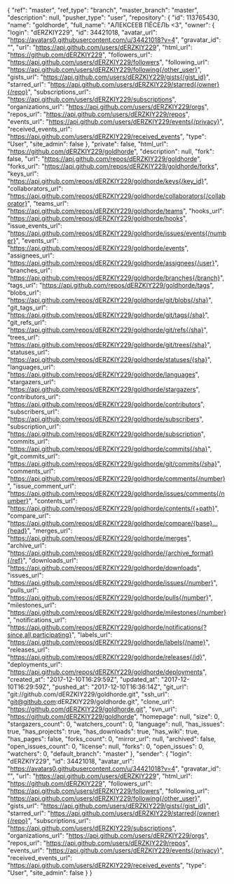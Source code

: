 {
  "ref": "master",
  "ref_type": "branch",
  "master_branch": "master",
  "description": null,
  "pusher_type": "user",
  "repository": {
    "id": 113765430,
    "name": "goldhorde",
    "full_name": "АЛЕКСЕЕВ ПЁСЕЛЬ <3",
    "owner": {
      "login": "dERZKIY229",
      "id": 34421018,
      "avatar_url": "https://avatars0.githubusercontent.com/u/34421018?v=4",
      "gravatar_id": "",
      "url": "https://api.github.com/users/dERZKIY229",
      "html_url": "https://github.com/dERZKIY229",
      "followers_url": "https://api.github.com/users/dERZKIY229/followers",
      "following_url": "https://api.github.com/users/dERZKIY229/following{/other_user}",
      "gists_url": "https://api.github.com/users/dERZKIY229/gists{/gist_id}",
      "starred_url": "https://api.github.com/users/dERZKIY229/starred{/owner}{/repo}",
      "subscriptions_url": "https://api.github.com/users/dERZKIY229/subscriptions",
      "organizations_url": "https://api.github.com/users/dERZKIY229/orgs",
      "repos_url": "https://api.github.com/users/dERZKIY229/repos",
      "events_url": "https://api.github.com/users/dERZKIY229/events{/privacy}",
      "received_events_url": "https://api.github.com/users/dERZKIY229/received_events",
      "type": "User",
      "site_admin": false
    },
    "private": false,
    "html_url": "https://github.com/dERZKIY229/goldhorde",
    "description": null,
    "fork": false,
    "url": "https://api.github.com/repos/dERZKIY229/goldhorde",
    "forks_url": "https://api.github.com/repos/dERZKIY229/goldhorde/forks",
    "keys_url": "https://api.github.com/repos/dERZKIY229/goldhorde/keys{/key_id}",
    "collaborators_url": "https://api.github.com/repos/dERZKIY229/goldhorde/collaborators{/collaborator}",
    "teams_url": "https://api.github.com/repos/dERZKIY229/goldhorde/teams",
    "hooks_url": "https://api.github.com/repos/dERZKIY229/goldhorde/hooks",
    "issue_events_url": "https://api.github.com/repos/dERZKIY229/goldhorde/issues/events{/number}",
    "events_url": "https://api.github.com/repos/dERZKIY229/goldhorde/events",
    "assignees_url": "https://api.github.com/repos/dERZKIY229/goldhorde/assignees{/user}",
    "branches_url": "https://api.github.com/repos/dERZKIY229/goldhorde/branches{/branch}",
    "tags_url": "https://api.github.com/repos/dERZKIY229/goldhorde/tags",
    "blobs_url": "https://api.github.com/repos/dERZKIY229/goldhorde/git/blobs{/sha}",
    "git_tags_url": "https://api.github.com/repos/dERZKIY229/goldhorde/git/tags{/sha}",
    "git_refs_url": "https://api.github.com/repos/dERZKIY229/goldhorde/git/refs{/sha}",
    "trees_url": "https://api.github.com/repos/dERZKIY229/goldhorde/git/trees{/sha}",
    "statuses_url": "https://api.github.com/repos/dERZKIY229/goldhorde/statuses/{sha}",
    "languages_url": "https://api.github.com/repos/dERZKIY229/goldhorde/languages",
    "stargazers_url": "https://api.github.com/repos/dERZKIY229/goldhorde/stargazers",
    "contributors_url": "https://api.github.com/repos/dERZKIY229/goldhorde/contributors",
    "subscribers_url": "https://api.github.com/repos/dERZKIY229/goldhorde/subscribers",
    "subscription_url": "https://api.github.com/repos/dERZKIY229/goldhorde/subscription",
    "commits_url": "https://api.github.com/repos/dERZKIY229/goldhorde/commits{/sha}",
    "git_commits_url": "https://api.github.com/repos/dERZKIY229/goldhorde/git/commits{/sha}",
    "comments_url": "https://api.github.com/repos/dERZKIY229/goldhorde/comments{/number}",
    "issue_comment_url": "https://api.github.com/repos/dERZKIY229/goldhorde/issues/comments{/number}",
    "contents_url": "https://api.github.com/repos/dERZKIY229/goldhorde/contents/{+path}",
    "compare_url": "https://api.github.com/repos/dERZKIY229/goldhorde/compare/{base}...{head}",
    "merges_url": "https://api.github.com/repos/dERZKIY229/goldhorde/merges",
    "archive_url": "https://api.github.com/repos/dERZKIY229/goldhorde/{archive_format}{/ref}",
    "downloads_url": "https://api.github.com/repos/dERZKIY229/goldhorde/downloads",
    "issues_url": "https://api.github.com/repos/dERZKIY229/goldhorde/issues{/number}",
    "pulls_url": "https://api.github.com/repos/dERZKIY229/goldhorde/pulls{/number}",
    "milestones_url": "https://api.github.com/repos/dERZKIY229/goldhorde/milestones{/number}",
    "notifications_url": "https://api.github.com/repos/dERZKIY229/goldhorde/notifications{?since,all,participating}",
    "labels_url": "https://api.github.com/repos/dERZKIY229/goldhorde/labels{/name}",
    "releases_url": "https://api.github.com/repos/dERZKIY229/goldhorde/releases{/id}",
    "deployments_url": "https://api.github.com/repos/dERZKIY229/goldhorde/deployments",
    "created_at": "2017-12-10T16:29:59Z",
    "updated_at": "2017-12-10T16:29:59Z",
    "pushed_at": "2017-12-10T16:36:14Z",
    "git_url": "git://github.com/dERZKIY229/goldhorde.git",
    "ssh_url": "git@github.com:dERZKIY229/goldhorde.git",
    "clone_url": "https://github.com/dERZKIY229/goldhorde.git",
    "svn_url": "https://github.com/dERZKIY229/goldhorde",
    "homepage": null,
    "size": 0,
    "stargazers_count": 0,
    "watchers_count": 0,
    "language": null,
    "has_issues": true,
    "has_projects": true,
    "has_downloads": true,
    "has_wiki": true,
    "has_pages": false,
    "forks_count": 0,
    "mirror_url": null,
    "archived": false,
    "open_issues_count": 0,
    "license": null,
    "forks": 0,
    "open_issues": 0,
    "watchers": 0,
    "default_branch": "master"
  },
  "sender": {
    "login": "dERZKIY229",
    "id": 34421018,
    "avatar_url": "https://avatars0.githubusercontent.com/u/34421018?v=4",
    "gravatar_id": "",
    "url": "https://api.github.com/users/dERZKIY229",
    "html_url": "https://github.com/dERZKIY229",
    "followers_url": "https://api.github.com/users/dERZKIY229/followers",
    "following_url": "https://api.github.com/users/dERZKIY229/following{/other_user}",
    "gists_url": "https://api.github.com/users/dERZKIY229/gists{/gist_id}",
    "starred_url": "https://api.github.com/users/dERZKIY229/starred{/owner}{/repo}",
    "subscriptions_url": "https://api.github.com/users/dERZKIY229/subscriptions",
    "organizations_url": "https://api.github.com/users/dERZKIY229/orgs",
    "repos_url": "https://api.github.com/users/dERZKIY229/repos",
    "events_url": "https://api.github.com/users/dERZKIY229/events{/privacy}",
    "received_events_url": "https://api.github.com/users/dERZKIY229/received_events",
    "type": "User",
    "site_admin": false
  }
}
